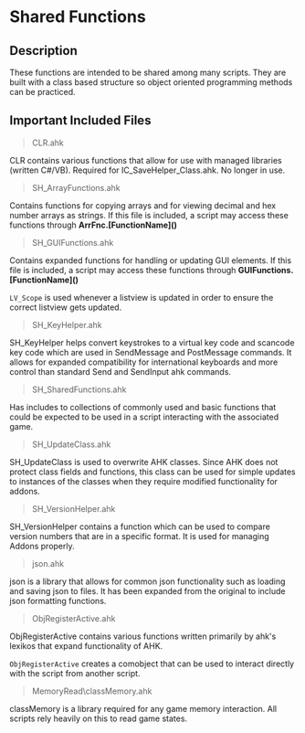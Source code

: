 # Shared Functions
## Description

These functions are intended to be shared among many scripts. They are built with a class based structure so object oriented programming methods can be practiced.

## Important Included Files

> CLR.ahk  

CLR contains various functions that allow for use with managed libraries (written C#/VB). Required for IC_SaveHelper_Class.ahk. No longer in use.

> SH_ArrayFunctions.ahk

Contains functions for copying arrays and for viewing decimal and hex number arrays as strings. If this file is included, a script may access these functions through **ArrFnc.[FunctionName]\(\)**

> SH_GUIFunctions.ahk

Contains expanded functions for handling or updating GUI elements. If this file is included, a script may access these functions through **GUIFunctions.[FunctionName]\(\)**

`LV_Scope` is used whenever a listview is updated in order to ensure the correct listview gets updated. 

> SH_KeyHelper.ahk  

SH_KeyHelper helps convert keystrokes to a virtual key code and scancode key code which are used in SendMessage and PostMessage commands. It allows for expanded compatibility for international keyboards and more control than standard Send and SendInput ahk commands.

> SH_SharedFunctions.ahk

Has includes to collections of commonly used and basic functions that could be expected to be used in a script interacting with the associated game.

> SH_UpdateClass.ahk

SH_UpdateClass is used to overwrite AHK classes. Since AHK does not protect class fields and functions, this class can be used for simple updates to instances of the classes when they require modified functionality for addons.

> SH_VersionHelper.ahk

SH_VersionHelper contains a function which can be used to compare version numbers that are in a specific format. It is used for managing Addons properly.

> json.ahk  

json is a library that allows for common json functionality such as loading and saving json to files. It has been expanded from the original to include json formatting functions.

> ObjRegisterActive.ahk  

ObjRegisterActive contains various functions written primarily by ahk's lexikos that expand functionality of AHK.

`ObjRegisterActive` creates a comobject that can be used to interact directly with the script from another script.  

> MemoryRead\classMemory.ahk

classMemory is a library required for any game memory interaction. All scripts rely heavily on this to read game states.